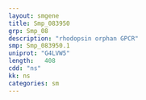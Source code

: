 ```yaml
---
layout: smgene
title: Smp_083950
grp: Smp_08
description: "rhodopsin orphan GPCR"
smp: Smp_083950.1
uniprot: "G4LVW5"
length:   408
cdd: "ns"
kk: ns
categories: sm
---
```

